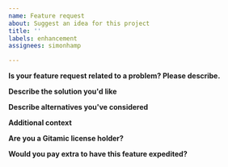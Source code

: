 ```yaml
---
name: Feature request
about: Suggest an idea for this project
title: ''
labels: enhancement
assignees: simonhamp

---
```


**Is your feature request related to a problem? Please describe.**
<!--
A clear and concise description of what the problem is. Ex. I'm always frustrated when [...]

If there's already an issue for it, link to it using the issue reference (e.g. #123)
-->

**Describe the solution you'd like**
<!-- A clear and concise description of what you want to happen. -->

**Describe alternatives you've considered**
<!-- A clear and concise description of any alternative solutions or features you've considered. -->

**Additional context**
<!-- Add any other context or screenshots about the feature request here. -->

**Are you a Gitamic license holder?**
<!-- Simple yes or no will do :) -->

**Would you pay extra to have this feature expedited?**
<!-- Simple yes or no will do :) -->
